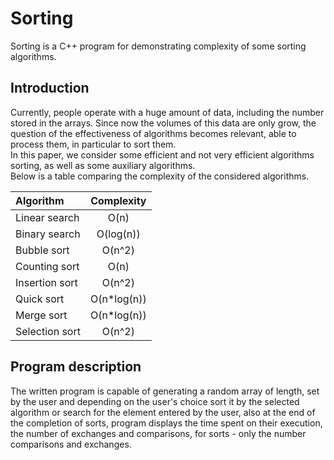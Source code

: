 # Sorting 

Sorting is a C++ program for demonstrating complexity of some sorting algorithms.

## Introduction
Currently, people operate with a huge amount of data, including
the number stored in the arrays. Since now the volumes of this data are only
grow, the question of the effectiveness of algorithms becomes relevant,
able to process them, in particular to sort them.   
In this paper, we consider some efficient and not very efficient algorithms
sorting, as well as some auxiliary algorithms.   
Below is a table comparing the complexity of the considered algorithms. 

| Algorithm        | Complexity  |
| :---             |    :---:    |
| Linear search    | O(n)        |
| Binary search    | O(log(n))   |
| Bubble sort      | O(n^2)      |
| Counting sort    | O(n)        |
| Insertion sort   | O(n^2)      |
| Quick sort       | O(n*log(n)) |
| Merge sort       | O(n*log(n)) |
| Selection sort   | O(n^2)      |   

## Program description
The written program is capable of generating a random array of length,
set by the user and depending on the user's choice
sort it by the selected algorithm or search for the element entered
by the user, also at the end of
the completion of sorts, program displays the time spent on their execution,
the number of exchanges and comparisons, for sorts - only the number
comparisons and exchanges.
